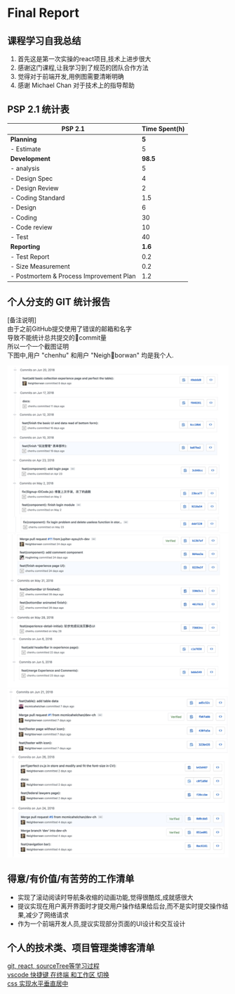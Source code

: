 # Final Report
## 课程学习自我总结
1. 首先这是第一次实操的react项目,技术上进步很大
2. 感谢这门课程,让我学习到了规范的团队合作方法
3. 觉得对于前端开发,用例图需要清晰明确
4. 感谢 Michael Chan 对于技术上的指导帮助

## PSP 2.1 统计表

|PSP 2.1|Time Spent(h)|
|-------|-------|
|**Planning**|**5**|
| - Estimate | 5 |
|**Development**| **98.5** |
| - analysis| 5 |
| - Design Spec| 4 |
| - Design Review| 2 |
| - Coding Standard| 1.5 |
| - Design| 6 |
| - Coding| 30 |
| - Code review| 10 |
| - Test| 40 |
|**Reporting**| **1.6** |
| - Test Report| 0.2 |
| - Size Measurement| 0.2 |
| - Postmortem & Process Improvement Plan| 1.2 |

## 个人分支的 GIT 统计报告
[备注说明]<br>
由于之前GitHub提交使用了错误的邮箱和名字<br>
导致不能统计总共提交的commit量<br>
所以一个一个截图证明<br>
下图中,用户 "chenhu" 和用户 "Neighborwan" 均是我个人.

![](../assets/pics/report_15331018_commit_1.png)
![](../assets/pics/report_15331018_commit_2.png)
![](../assets/pics/report_15331018_commit_3.png)

## 得意/有价值/有苦劳的工作清单
 - 实现了滚动阅读时导航条收缩的动画功能,觉得很酷炫,成就感很大
 - 提议实现在用户离开界面时才提交用户操作结果给后台,而不是实时提交操作结果,减少了网络请求
 - 作为一个前端开发人员,提议实现部分页面的UI设计和交互设计

## 个人的技术类、项目管理类博客清单
[git, react, sourceTree等学习过程](https://mp.csdn.net/postedit/79933829)
<br>
[vscode 快捷键 在终端 和工作区 切换](https://mp.csdn.net/postedit/80076437)
<br>
[css 实现水平垂直居中](https://mp.csdn.net/postedit/79903628)
